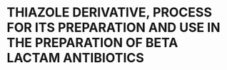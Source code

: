 # THIAZOLE DERIVATIVE, PROCESS FOR ITS PREPARATION AND USE IN THE PREPARATION OF BETA LACTAM ANTIBIOTICS